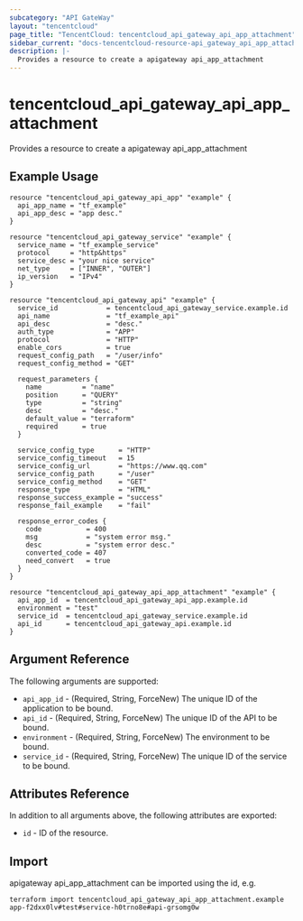 ```yaml
---
subcategory: "API GateWay"
layout: "tencentcloud"
page_title: "TencentCloud: tencentcloud_api_gateway_api_app_attachment"
sidebar_current: "docs-tencentcloud-resource-api_gateway_api_app_attachment"
description: |-
  Provides a resource to create a apigateway api_app_attachment
---
```


# tencentcloud_api_gateway_api_app_attachment

Provides a resource to create a apigateway api_app_attachment

## Example Usage

```hcl
resource "tencentcloud_api_gateway_api_app" "example" {
  api_app_name = "tf_example"
  api_app_desc = "app desc."
}

resource "tencentcloud_api_gateway_service" "example" {
  service_name = "tf_example_service"
  protocol     = "http&https"
  service_desc = "your nice service"
  net_type     = ["INNER", "OUTER"]
  ip_version   = "IPv4"
}

resource "tencentcloud_api_gateway_api" "example" {
  service_id            = tencentcloud_api_gateway_service.example.id
  api_name              = "tf_example_api"
  api_desc              = "desc."
  auth_type             = "APP"
  protocol              = "HTTP"
  enable_cors           = true
  request_config_path   = "/user/info"
  request_config_method = "GET"

  request_parameters {
    name          = "name"
    position      = "QUERY"
    type          = "string"
    desc          = "desc."
    default_value = "terraform"
    required      = true
  }

  service_config_type      = "HTTP"
  service_config_timeout   = 15
  service_config_url       = "https://www.qq.com"
  service_config_path      = "/user"
  service_config_method    = "GET"
  response_type            = "HTML"
  response_success_example = "success"
  response_fail_example    = "fail"

  response_error_codes {
    code           = 400
    msg            = "system error msg."
    desc           = "system error desc."
    converted_code = 407
    need_convert   = true
  }
}

resource "tencentcloud_api_gateway_api_app_attachment" "example" {
  api_app_id  = tencentcloud_api_gateway_api_app.example.id
  environment = "test"
  service_id  = tencentcloud_api_gateway_service.example.id
  api_id      = tencentcloud_api_gateway_api.example.id
}
```

## Argument Reference

The following arguments are supported:

* `api_app_id` - (Required, String, ForceNew) The unique ID of the application to be bound.
* `api_id` - (Required, String, ForceNew) The unique ID of the API to be bound.
* `environment` - (Required, String, ForceNew) The environment to be bound.
* `service_id` - (Required, String, ForceNew) The unique ID of the service to be bound.

## Attributes Reference

In addition to all arguments above, the following attributes are exported:

* `id` - ID of the resource.



## Import

apigateway api_app_attachment can be imported using the id, e.g.

```
terraform import tencentcloud_api_gateway_api_app_attachment.example app-f2dxx0lv#test#service-h0trno8e#api-grsomg0w
```

